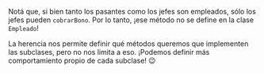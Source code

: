 Notá que, si bien tanto los pasantes como los jefes son empleados, sólo los jefes pueden `cobrarBono`. Por lo tanto, ¡ese método no se define en la clase `Empleado`! 

La herencia nos permite definir qué métodos queremos que implementen las subclases, pero no nos limita a eso. ¡Podemos definir más comportamiento propio de cada subclase! :wink: 